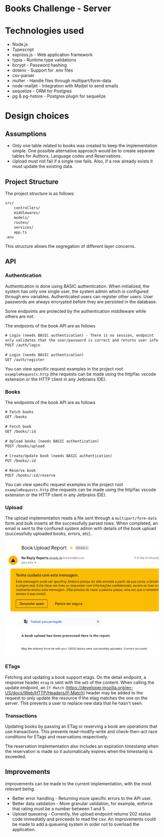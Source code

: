# Books Challenge - Server
# Technologies used
- Node.js
- Typescript
- express.js - Web application framework
- typia - Runtime type validations
- bcrypt - Password hashing
- dotenv - Support for .env files 
- csv-parser
- multer - Handle files through multipart/form-data
- node-mailjet - Integration with Mailjet to send emails
- sequelize - ORM for Postgres
- pg & pg-hstore - Postgres plugin for sequelize

# Design choices

## Assumptions

- Only one table related to books was created to keep the implementation simple. One possible alternative approach would be to create separate tables for Authors, Language codes and Reservations.
- Upload must not fail if a single row fails. Also, if a row already exists it must update the existing data.


## Project Structure

The project structure is as follows:

```
src/
    controllers/
    middlewares/
    models/
    routes/
    services/
    app.ts
.env
```

This structure allows the segregation of different layer concerns. 


## API

### Authentication

Authentication is done using BASIC authentication. When initialized, the system has only one single user, the system admin which is configured through env variables. Authenticated users can register other users. User passwords are always encrypted before they are persisted in the database.

Some endpoints are protected by the authentication middleware while others are not.

The endpoints of the book API are as follows
```http
# Login (needs BASIC authentication) - There is no session, endpoint only validates that the user/password is correct and returns user info
POST /auth/login

# Login (needs BASIC authentication)
GET /auth/register

```

You can view specific request examples in the project root `exampleRequests.http` (the requests can be made using the httpYac vscode extension or the HTTP client in any Jetbrains IDE).

### Books

The endpoints of the book API are as follows
```http
# Fetch books
GET /books

# Fetch book
GET /books/:id

# Upload books (needs BASIC authentication)
POST /books/upload 

# Create/Update book (needs BASIC authentication)
PUT /books/:id

# Reserve book
POST /books/:id/reserve

```

You can view specific request examples in the project root `exampleRequests.http` (the requests can be made using the httpYac vscode extension or the HTTP client in any Jetbrains IDE).

### Upload
The upload implementation reads a file sent through a `multipart/form-data` form and bulk inserts all the successfully parsed rows. When completed, an email is sent to the confiured system admin with details of the book upload (successfully uploaded books, errors, etc).

![Email send after uploading books](images/email.png)

### ETags

Fetching and updating a book support etags. On the detail endpoint, a response header `etag` is sent with the `md5` of the content. When calling the update endpoint, an `If-Match`  (https://developer.mozilla.org/en-US/docs/Web/HTTP/Headers/If-Match) header may be added to the request to only update the resource if the etag matches the one on the server. This prevents a user to replace new data that he hasn't seen.

### Transactions

Updating books by passing an ETag or reserving a book are operations that use transactions. This prevents read-modify-write and check-then-act race conditions for ETags and reservations respectively.

The reservation implementation also includes an expiration timestamp when the reservation is made so it automatically expires when the timestamp is exceeded.

## Improvements

improvements can be made to the current implementation, with the most relevant being.

- Better error handling - Returning more specific errors to the API user.
- Better data validation - More granular validation, for example, enforce that rating must be a number between 1 and 5.
- Upload queueing - Currently, the upload endpoint returns 202 status code immediatly and proceeds to read the csv. An improvements could be made to add a queueing system in order not to overload the application.